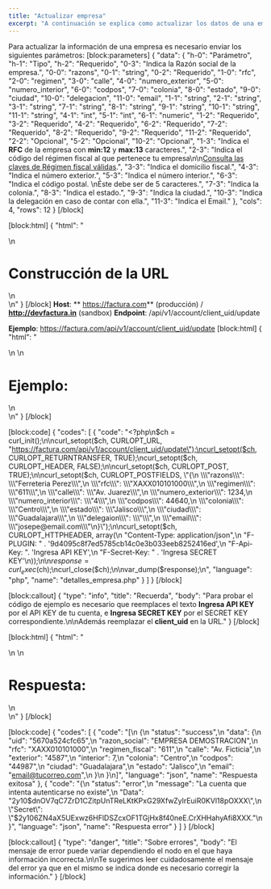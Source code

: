 ```yaml
---
title: "Actualizar empresa"
excerpt: "A continuación se explica como actualizar los datos de una empresa dada de alta en Factura.com"
---
```

Para actualizar la información de una empresa es necesario enviar los siguientes parámetros:
[block:parameters]
{
  "data": {
    "h-0": "Parámetro",
    "h-1": "Tipo",
    "h-2": "Requerido",
    "0-3": "Indica la Razón social de la empresa.",
    "0-0": "razons",
    "0-1": "string",
    "0-2": "Requerido",
    "1-0": "rfc",
    "2-0": "regimen",
    "3-0": "calle",
    "4-0": "numero_exterior",
    "5-0": "numero_interior",
    "6-0": "codpos",
    "7-0": "colonia",
    "8-0": "estado",
    "9-0": "ciudad",
    "10-0": "delegacion",
    "11-0": "email",
    "1-1": "string",
    "2-1": "string",
    "3-1": "string",
    "7-1": "string",
    "8-1": "string",
    "9-1": "string",
    "10-1": "string",
    "11-1": "string",
    "4-1": "int",
    "5-1": "int",
    "6-1": "numeric",
    "1-2": "Requerido",
    "3-2": "Requerido",
    "4-2": "Requerido",
    "6-2": "Requerido",
    "7-2": "Requerido",
    "8-2": "Requerido",
    "9-2": "Requerido",
    "11-2": "Requerido",
    "2-2": "Opcional",
    "5-2": "Opcional",
    "10-2": "Opcional",
    "1-3": "Indica el **RFC** de la empresa con **min:12** y **max:13**  caracteres.",
    "2-3": "Indica el código del régimen fiscal al que pertenece tu empresa\n\n[Consulta las claves de Régimen fiscal válidas](https://developers.factura.com/docs/r%C3%A9gimen-fiscal).",
    "3-3": "Indica el domicilio fiscal.",
    "4-3": "Indica el número exterior.",
    "5-3": "Indica el número interior.",
    "6-3": "Indica el código postal. \nÉste debe ser de 5 caracteres.",
    "7-3": "Indica la colonia.",
    "8-3": "Indica el estado.",
    "9-3": "Indica la ciudad.",
    "10-3": "Indica la delegación en caso de contar con ella.",
    "11-3": "Indica el Email."
  },
  "cols": 4,
  "rows": 12
}
[/block]

[block:html]
{
  "html": "<div>\n  <h1>Construcción de la URL</h1>\n</div>\n<style>\n  h1{\n  \tcolor:#173457;\n    font-size: 18px;\n    font-weight:500;\n  }\n</style>"
}
[/block]
**Host**: ** https://factura.com** (producción)     /    **http://devfactura.in** (sandbox)
**Endpoint**:  /api/v1/account/client_uid/update

**Ejemplo**:  https://factura.com/api/v1/account/client_uid/update
[block:html]
{
  "html": "<div>\n  \n  <h1>Ejemplo:</h1>\n</div>\n<style>\n  h1{\n  \tcolor:#173457;\n    font-size: 18px;\n    font-weight:500;\n  }\n</style>"
}
[/block]

[block:code]
{
  "codes": [
    {
      "code": "<?php\n$ch = curl_init();\n\ncurl_setopt($ch, CURLOPT_URL, \"https://factura.com/api/v1/account/client_uid/update\");\ncurl_setopt($ch, CURLOPT_RETURNTRANSFER, TRUE);\ncurl_setopt($ch, CURLOPT_HEADER, FALSE);\n\ncurl_setopt($ch, CURLOPT_POST, TRUE);\n\ncurl_setopt($ch, CURLOPT_POSTFIELDS, \"{\n  \\\"razons\\\": \\\"Ferreteria Perez\\\",\n  \\\"rfc\\\": \\\"XAXX010101000\\\",\n  \\\"regimen\\\": \\\"611\\\",\n  \\\"calle\\\": \\\"Av. Juarez\\\",\n  \\\"numero_exterior\\\": 1234,\n  \\\"numero_interior\\\": \\\"4\\\",\n  \\\"codpos\\\": 44640,\n  \\\"colonia\\\": \\\"Centro\\\",\n  \\\"estado\\\": \\\"Jalisco\\\",\n  \\\"ciudad\\\": \\\"Guadalajara\\\",\n  \\\"delegaion\\\": \\\"\\\",\n  \\\"email\\\": \\\"josepe@email.com\\\"\n}\");\n\ncurl_setopt($ch, CURLOPT_HTTPHEADER, array(\n \"Content-Type: application/json\",\n    \"F-PLUGIN: \" . '9d4095c8f7ed5785cb14c0e3b033eeb8252416ed',\n    \"F-Api-Key: \". 'Ingresa API KEY',\n    \"F-Secret-Key: \" . 'Ingresa SECRET KEY'\n));\n\n$response = curl_exec($ch);\ncurl_close($ch);\n\nvar_dump($response);\n",
      "language": "php",
      "name": "detalles_empresa.php"
    }
  ]
}
[/block]

[block:callout]
{
  "type": "info",
  "title": "Recuerda",
  "body": "Para probar el código de ejemplo es necesario que reemplaces el texto  **Ingresa API KEY**  por el API KEY de tu cuenta, e **Ingresa SECRET KEY**  por el SECRET KEY correspondiente.\n\nAdemás reemplazar el **client_uid**  en la URL."
}
[/block]

[block:html]
{
  "html": "<div>\n  \n  <h1>Respuesta:</h1>\n</div>\n<style>\n  h1{\n  \tcolor:#173457;\n    font-size: 18px;\n    font-weight:500;\n  }\n</style>"
}
[/block]

[block:code]
{
  "codes": [
    {
      "code": "[\n    {\n        \"status\": \"success\",\n        \"data\": {\n                    \"uid\": \"5670a524cfc65\",\n                    \"razon_social\": \"EMPRESA DEMOSTRACION\",\n                    \"rfc\": \"XAXX010101000\",\n                    \"regimen_fiscal\": \"611\",\n                    \"calle\": \"Av. Ficticia\",\n                    \"exterior\": \"4587\",\n                    \"interior\": 7,\n                    \"colonia\": \"Centro\",\n                    \"codpos\": \"44987\",\n                    \"ciudad\": \"Guadalajara\",\n                    \"estado\": \"Jalisco\",\n                    \"email\": \"email@tucorreo.com\",\n                }\n    }\n]",
      "language": "json",
      "name": "Respuesta exitosa"
    },
    {
      "code": "{\n  \"status\": \"error\",\n  \"message\": \"La cuenta que intenta autenticarse no existe\",\n  \"Data\": \"$2y$10$dnOV7qC7ZrD1CZitpUnTReLKtKPxG29XfwZylrEuiR0KVl18pOXXX\",\n  \"Secret\": \"$2y$10$6ZN4aX5UExwz6HFlDSZcxOF1TGjHx8f40neE.CrXHHahyAfi8XXX.\"\n}",
      "language": "json",
      "name": "Respuesta error"
    }
  ]
}
[/block]

[block:callout]
{
  "type": "danger",
  "title": "Sobre errores",
  "body": "El mensaje de error puede variar dependiendo el nodo en el que haya información incorrecta.\n\nTe sugerimos leer cuidadosamente el mensaje del error ya que en el mismo se indica donde es necesario corregir la información."
}
[/block]